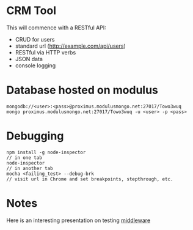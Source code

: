 # CRM Tool

This will commence with a RESTful API:
- CRUD for users
- standard url (http://example.com/api/users)
- RESTful via HTTP verbs
- JSON data
- console logging


# Database hosted on modulus

```
mongodb://<user>:<pass>@proximus.modulusmongo.net:27017/Towo3wuq
mongo proximus.modulusmongo.net:27017/Towo3wuq -u <user> -p <pass>
```
# Debugging

```
npm install -g node-inspector
// in one tab
node-inspector 
// in another tab
mocha <failing_test> --debug-brk
// visit url in Chrome and set breakpoints, stepthrough, etc.
```

# Notes
 
Here is an interesting presentation on testing [middleware](http://www.slideshare.net/morrissinger/unit-testing-express-middleware)
